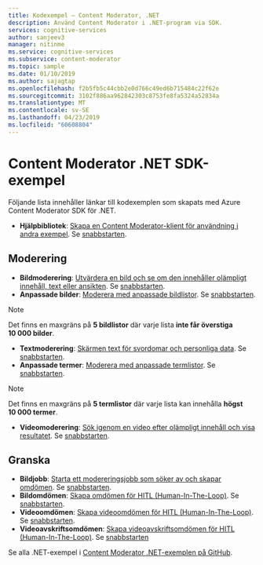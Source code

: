 ```yaml
---
title: Kodexempel – Content Moderator, .NET
description: Använd Content Moderator i .NET-program via SDK.
services: cognitive-services
author: sanjeev3
manager: nitinme
ms.service: cognitive-services
ms.subservice: content-moderator
ms.topic: sample
ms.date: 01/10/2019
ms.author: sajagtap
ms.openlocfilehash: f2b5fb5c44cbb2e0d766c49ed6b715484c22f62e
ms.sourcegitcommit: 3102f886aa962842303c8753fe8fa5324a52834a
ms.translationtype: MT
ms.contentlocale: sv-SE
ms.lasthandoff: 04/23/2019
ms.locfileid: "60608804"
---
```

# <a name="content-moderator-net-sdk-samples"></a>Content Moderator .NET SDK-exempel

Följande lista innehåller länkar till kodexemplen som skapats med Azure Content Moderator SDK för .NET.

- **Hjälpbibliotek**: [Skapa en Content Moderator-klient för användning i andra exempel](https://github.com/Azure-Samples/cognitive-services-dotnet-sdk-samples/blob/master/ContentModerator/ModeratorHelper/Clients.cs). Se [snabbstarten](content-moderator-helper-quickstart-dotnet.md).

## <a name="moderation"></a>Moderering

- **Bildmoderering**: [Utvärdera en bild och se om den innehåller olämpligt innehåll, text eller ansikten](https://github.com/Azure-Samples/cognitive-services-dotnet-sdk-samples/blob/master/ContentModerator/ImageModeration/Program.cs). Se [snabbstarten](image-moderation-quickstart-dotnet.md).
- **Anpassade bilder**: [Moderera med anpassade bildlistor](https://github.com/Azure-Samples/cognitive-services-dotnet-sdk-samples/blob/master/ContentModerator/ImageListManagement/Program.cs). Se [snabbstarten](image-lists-quickstart-dotnet.md).

> [!NOTE]
> Det finns en maxgräns på **5 bildlistor** där varje lista **inte får överstiga 10 000 bilder**.
>

- **Textmoderering**: [Skärmen text för svordomar och personliga data](https://github.com/Azure-Samples/cognitive-services-dotnet-sdk-samples/blob/master/ContentModerator/TextModeration/Program.cs). Se [snabbstarten](text-moderation-quickstart-dotnet.md).
- **Anpassade termer**: [Moderera med anpassade termlistor](https://github.com/Azure-Samples/cognitive-services-dotnet-sdk-samples/blob/master/ContentModerator/TermListManagement/Program.cs). Se [snabbstarten](term-lists-quickstart-dotnet.md).

> [!NOTE]
> Det finns en maxgräns på **5 termlistor** där varje lista kan innehålla **högst 10 000 termer**.
>

- **Videomoderering**: [Sök igenom en video efter olämpligt innehåll och visa resultatet](https://github.com/Azure-Samples/cognitive-services-dotnet-sdk-samples/blob/master/ContentModerator/VideoModeration/Program.cs). Se [snabbstarten](video-moderation-api.md).

## <a name="review"></a>Granska

- **Bildjobb**: [Starta ett modereringsjobb som söker av och skapar omdömen](https://github.com/Azure-Samples/cognitive-services-dotnet-sdk-samples/blob/master/ContentModerator/ImageJobs/Program.cs). Se [snabbstarten](moderation-jobs-quickstart-dotnet.md).
- **Bildomdömen**: [Skapa omdömen för HITL (Human-In-The-Loop)](https://github.com/Azure-Samples/cognitive-services-dotnet-sdk-samples/blob/master/ContentModerator/ImageReviews/Program.cs). Se [snabbstarten](moderation-reviews-quickstart-dotnet.md).
- **Videoomdömen**: [Skapa videoomdömen för HITL (Human-In-The-Loop)](https://github.com/Azure-Samples/cognitive-services-dotnet-sdk-samples/blob/master/ContentModerator/VideoReviews/Program.cs). Se [snabbstarten](video-reviews-quickstart-dotnet.md).
- **Videoavskriftsomdömen**: [Skapa videoavskriftsomdömen för HITL (Human-In-The-Loop)](https://github.com/Azure-Samples/cognitive-services-dotnet-sdk-samples/blob/master/ContentModerator/VideoTranscriptReviews/Program.cs). Se [snabbstarten](video-reviews-quickstart-dotnet.md)

Se alla .NET-exempel i [Content Moderator .NET-exemplen på GitHub](https://github.com/Azure-Samples/cognitive-services-dotnet-sdk-samples/tree/master/ContentModerator).
